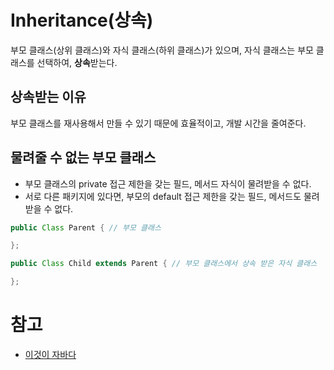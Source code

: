 # Inheritance(상속)

부모 클래스(상위 클래스)와 자식 클래스(하위 클래스)가 있으며, 자식 클래스는 부모 클래스를 선택하여, **상속**받는다.

## 상속받는 이유

부모 클래스를 재사용해서 만들 수 있기 때문에 효율적이고, 개발 시간을 줄여준다.

## 물려줄 수 없는 부모 클래스

- 부모 클래스의 private 접근 제한을 갖는 필드, 메서드 자식이 물려받을 수 없다.
- 서로 다른 패키지에 있다면, 부모의 default 접근 제한을 갖는 필드, 메서드도 물려 받을 수 없다.

```java
public Class Parent { // 부모 클래스

};

public Class Child extends Parent { // 부모 클래스에서 상속 받은 자식 클래스

};
```

# 참고

- [이것이 자바다](http://www.hanbit.co.kr/store/education/edu_view.html?p_code=C5815590736)
